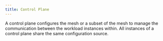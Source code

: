 ```yaml
---
title: Control Plane
---
```


A control plane configures the mesh or a subset of the mesh to manage
the communication between the workload instances within.
All instances of a control plane share the same configuration source.

